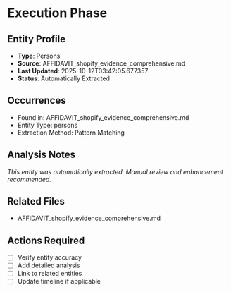 # Execution Phase

## Entity Profile
- **Type**: Persons
- **Source**: AFFIDAVIT_shopify_evidence_comprehensive.md
- **Last Updated**: 2025-10-12T03:42:05.677357
- **Status**: Automatically Extracted

## Occurrences
- Found in: AFFIDAVIT_shopify_evidence_comprehensive.md
- Entity Type: persons
- Extraction Method: Pattern Matching

## Analysis Notes
*This entity was automatically extracted. Manual review and enhancement recommended.*

## Related Files
- AFFIDAVIT_shopify_evidence_comprehensive.md

## Actions Required
- [ ] Verify entity accuracy
- [ ] Add detailed analysis
- [ ] Link to related entities
- [ ] Update timeline if applicable
